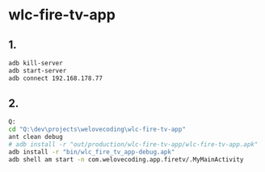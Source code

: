 wlc-fire-tv-app
===============

## 1.

```bash
adb kill-server
adb start-server
adb connect 192.168.178.77
```

## 2.

```bash
Q:
cd "Q:\dev\projects\welovecoding\wlc-fire-tv-app"
ant clean debug
# adb install -r "out/production/wlc-fire-tv-app/wlc-fire-tv-app.apk"
adb install -r "bin/wlc_fire_tv_app-debug.apk"
adb shell am start -n com.welovecoding.app.firetv/.MyMainActivity
```